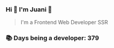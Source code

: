 ### Hi 👋 I&#39;m Juani 🦁

> I&#39;m a Frontend Web Developer SSR

### 📚 Days being a developer: 379
